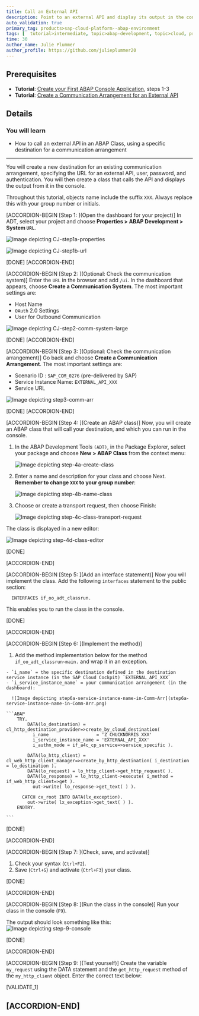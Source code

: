 ```yaml
---
title: Call an External API
description: Point to an external API and display its output in the console.
auto_validation: true
primary_tag: products>sap-cloud-platform--abap-environment
tags: [  tutorial>intermediate, topic>abap-development, topic>cloud, products>sap-cloud-platform ]
time: 30
author_name: Julie Plummer
author_profile: https://github.com/julieplummer20
---
```


## Prerequisites  
- **Tutorial**: [Create your First ABAP Console Application](abap-environment-console-application), steps 1-3
- **Tutorial**: [Create a Communication Arrangement for an External API](abap-env-create-comm-arrangement-api)

## Details
### You will learn  
  - How to call an external API in an ABAP Class, using a specific destination for a communication arrangement

---

You will create a new destination for an existing communication arrangement, specifying the URL for an external API, user, password, and authentication.
You will then create a class that calls the API and displays the output from it in the console.

Throughout this tutorial, objects name include the suffix `XXX`. Always replace this with your group number or initials.

[ACCORDION-BEGIN [Step 1: ](Open the dashboard for your project)]
In ADT, select your project and choose **Properties > ABAP Development > System `URL`**.

![Image depicting CJ-step1a-properties](CJ-step1a-properties.png)  

![Image depicting CJ-step1b-url](CJ-step1b-url.png)  

[DONE]
[ACCORDION-END]

[ACCORDION-BEGIN [Step 2: ](Optional: Check the communication system)]
Enter the `URL` in the browser and add `/ui`.
In the dashboard that appears, choose **Create a Communication System**.
The most important settings are:

- Host Name
- `OAuth` 2.0 Settings
- User for Outbound Communication

![Image depicting CJ-step2-comm-system-large](CJ-step2-comm-system-large.png)  

[DONE]
[ACCORDION-END]

[ACCORDION-BEGIN [Step 3: ](Optional: Check the communication arrangement)]
Go back and choose **Create a Communication Arrangement**.
The most important settings are:

- Scenario ID : `SAP_COM_0276` (pre-delivered by SAP)
- Service Instance Name: `EXTERNAL_API_XXX`
- Service URL

![Image depicting step3-comm-arr](step3-comm-arr.png)  


[DONE]
[ACCORDION-END]

[ACCORDION-BEGIN [Step 4: ](Create an ABAP class)]
Now, you will create an ABAP class that will call your destination, and which you can run in the console.

1. In the ABAP Development Tools `(ADT)`, in the Package Explorer, select your package and choose **New > ABAP Class** from the context menu:

    ![Image depicting step-4a-create-class](step-4a-create-class.png)

2. Enter a name and description for your class and choose Next. **Remember to change `XXX` to your group number**:

    ![Image depicting step-4b-name-class](step-4b-name-class.png)

3. Choose or create a transport request, then choose Finish:

    ![Image depicting step-4c-class-transport-request](step-4c-class-transport-request.png)

The class is displayed in a new editor:

![Image depicting step-4d-class-editor](step-4d-class-editor.png)

[DONE]

[ACCORDION-END]

[ACCORDION-BEGIN [Step 5: ](Add an interface statement)]
Now you will implement the class.
Add the following `interfaces` statement to the public section:

```ABAP
  INTERFACES if_oo_adt_classrun.
```
This enables you to run the class in the console.

[DONE]

[ACCORDION-END]

[ACCORDION-BEGIN [Step 6: ](Implement the method)]
  1. Add the method implementation below for the method `if_oo_adt_classrun~main.` and wrap it in an exception.

    - `i_name` = the specific destination defined in the destination service instance (in the SAP Cloud Cockpit) `EXTERNAL_API_XXX`
    - `i_service_instance_name` = your communication arrangement (in the dashboard):

      ![Image depicting step6a-service-instance-name-in-Comm-Arr](step6a-service-instance-name-in-Comm-Arr.png)

    ```ABAP
        TRY.
            DATA(lo_destination) = cl_http_destination_provider=>create_by_cloud_destination(
              i_name                  = 'Z_CHUCKNORRIS_XXX'
              i_service_instance_name = 'EXTERNAL_API_XXX'
              i_authn_mode = if_a4c_cp_service=>service_specific ).

            DATA(lo_http_client) = cl_web_http_client_manager=>create_by_http_destination( i_destination = lo_destination ).
            DATA(lo_request) = lo_http_client->get_http_request( ).
            DATA(lo_response) = lo_http_client->execute( i_method = if_web_http_client=>get ).
              out->write( lo_response->get_text( ) ).

          CATCH cx_root INTO DATA(lx_exception).
            out->write( lx_exception->get_text( ) ).
        ENDTRY.

    ```

[DONE]

[ACCORDION-END]

[ACCORDION-BEGIN [Step 7: ](Check, save, and activate)]
1. Check your syntax (`Ctrl+F2`).
2. Save (`Ctrl+S`) and activate (`Ctrl+F3`) your class.

[DONE]

[ACCORDION-END]

[ACCORDION-BEGIN [Step 8: ](Run the class in the console)]
Run your class in the console (`F9`).

The output should look something like this:
![Image depicting step-9-console](step-9-console.png)

[DONE]

[ACCORDION-END]

[ACCORDION-BEGIN [Step 9: ](Test yourself)]
Create the variable `my_request` using the DATA statement and the `get_http_request` method of the `my_http_client` object. Enter the correct text below:

[VALIDATE_1]

[ACCORDION-END]
---
